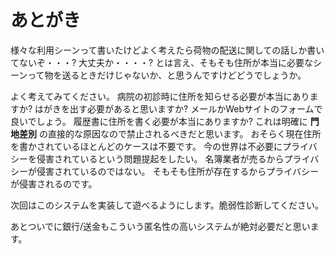 # あとがき

様々な利用シーンって書いたけどよく考えたら荷物の配送に関しての話しか書いてないぞ・・・? 大丈夫か・・・・?
とは言え、そもそも住所が本当に必要なシーンって物を送るときだけじゃないか、と思うんですけどどうでしょうか。

よく考えてみてください。
病院の初診時に住所を知らせる必要が本当にありますか?
はがきを出す必要があると思いますか? メールかWebサイトのフォームで良いでしょう。
履歴書に住所を書く必要が本当にありますか?
これは明確に **門地差別** の直接的な原因なので禁止されるべきだと思います。
おそらく現在住所を書かされているほとんどのケースは不要です。
今の世界は不必要にプライバシーを侵害されているという問題提起をしたい。
名簿業者が売るからプライバシーが侵害されているのではない。
そもそも住所が存在するからプライバシーが侵害されるのです。

次回はこのシステムを実装して遊べるようにします。脆弱性診断してください。

あとついでに銀行/送金もこういう匿名性の高いシステムが絶対必要だと思います。
